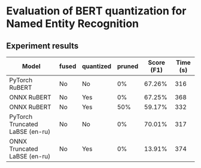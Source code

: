 # Evaluation of BERT quantization for Named Entity Recognition

## Experiment results

| Model                           | fused | quantized | pruned | Score (F1) | Time (s) |
|---------------------------------|-------|-----------|--------|------------|----------|
| PyTorch RuBERT                  | No    | No        | 0%     | 67.26%     | 316      |
| ONNX RuBERT                     | No    | Yes       | 0%     | 67.25%     | 368      |
| ONNX RuBERT                     | No    | Yes       | 50%    | 59.17%     | 332      |
| PyTorch Truncated LaBSE (en-ru) | No    | No        | 0%     | 70.01%     | 317      |
| ONNX Truncated LaBSE (en-ru)    | No    | Yes       | 0%     | 13.91%     | 374      |
